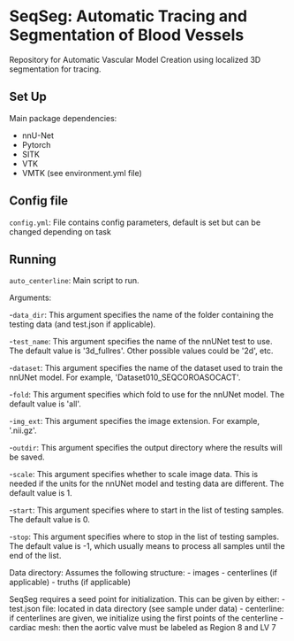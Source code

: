 # SeqSeg: Automatic Tracing and Segmentation of Blood Vessels
Repository for Automatic Vascular Model Creation using localized 3D segmentation for tracing.

## Set Up
Main package dependencies:
- nnU-Net
- Pytorch
- SITK
- VTK
- VMTK
(see environment.yml file)

## Config file
`config.yml`: File contains config parameters, default is set but can be changed depending on task

## Running
`auto_centerline`: Main script to run.

Arguments:

-`data_dir`: This argument specifies the name of the folder containing the testing data (and test.json if applicable).

-`test_name`: This argument specifies the name of the nnUNet test to use. The default value is '3d_fullres'. Other possible values could be '2d', etc.

-`dataset`: This argument specifies the name of the dataset used to train the nnUNet model. For example, 'Dataset010_SEQCOROASOCACT'.

-`fold`: This argument specifies which fold to use for the nnUNet model. The default value is 'all'.

-`img_ext`: This argument specifies the image extension. For example, '.nii.gz'.

-`outdir`: This argument specifies the output directory where the results will be saved.

-`scale`: This argument specifies whether to scale image data. This is needed if the units for the nnUNet model and testing data are different. The default value is 1.

-`start`: This argument specifies where to start in the list of testing samples. The default value is 0.

-`stop`: This argument specifies where to stop in the list of testing samples. The default value is -1, which usually means to process all samples until the end of the list.

Data directory: Assumes the following structure:
    - images
    - centerlines (if applicable)
    - truths (if applicable)

SeqSeg requires a seed point for initialization. This can be given by either:
    - test.json file: located in data directory (see sample under data)
    - centerline: if centerlines are given, we initialize using the first points of the centerline
    - cardiac mesh: then the aortic valve must be labeled as Region 8 and LV 7

